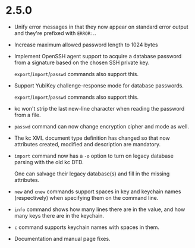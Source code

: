 # 2.5.0
* Unify error messages in that they now appear on standard error output and they're prefixed with `ERROR:`..
* Increase maximum allowed password length to 1024 bytes
* Implement OpenSSH agent support to acquire a database password from a signature based on the chosen SSH private key.

  `export`/`import`/`passwd` commands also support this.
* Support YubiKey challenge-response mode for database passwords.

  `export`/`import`/`passwd` commands also support this.  
* kc won't strip the last new-line character when reading the password from a file.
* `passwd` command can now change encryption cipher and mode as well.
* The kc XML document type definition has changed so that now attributes created, modified and description are mandatory.
* `import` command now has a `-o` option to turn on legacy database parsing with the old kc DTD.

  One can salvage their legacy database(s) and fill in the missing attributes.
* `new` and `cnew` commands support spaces in key and keychain names (respectively) when specifying them on the command line.
* `info` command shows how many lines there are in the value, and how many keys there are in the keychain.
* `c` command supports keychain names with spaces in them.
* Documentation and manual page fixes.
